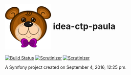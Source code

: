# <img src="web/bundles/frontend/images/paula-logo.png" width="150" height="150" align="center"></img> idea-ctp-paula

[![Build Status](https://img.shields.io/travis/emtii/idea-ctp-paula/master.svg?style=flat-square)](https://travis-ci.org/emtii/idea-ctp-paula) [![Scrutinizer](https://img.shields.io/scrutinizer/g/emtii/idea-ctp-paula.svg?style=flat-square)](https://scrutinizer-ci.com/g/emtii/idea-ctp-paula/) [![Scrutinizer](https://img.shields.io/scrutinizer/coverage/g/emtii/idea-ctp-paula.svg?style=flat-square)](https://scrutinizer-ci.com/g/emtii/idea-ctp-paula/)

A Symfony project created on September 4, 2016, 12:25 pm.